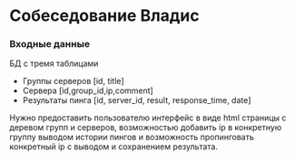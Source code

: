# Собеседование Владис

### Входные данные

БД с тремя таблицами

- Группы серверов [id, title]
- Сервера [id,group_id,ip,comment]
- Результаты пинга [id, server_id, result, response_time, date]

Нужно предоставить пользователю интерфейс в виде html страницы
с деревом групп и серверов, возможностью добавить ip в конкретную группу
выводом истории пингов и возможность пропинговать конкретный ip с выводом и сохранением результата.


